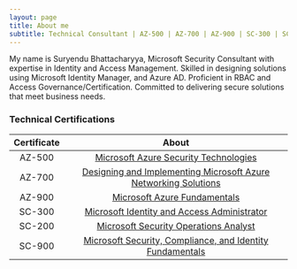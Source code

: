 ```yaml
---
layout: page
title: About me
subtitle: Technical Consultant | AZ-500 | AZ-700 | AZ-900 | SC-300 | SC-200 | SC-900
---
```


My name is Suryendu Bhattacharyya, Microsoft Security Consultant with expertise in Identity and Access Management. Skilled in designing solutions using Microsoft Identity Manager, and Azure AD. Proficient in RBAC and Access Governance/Certification. Committed to delivering secure solutions that meet business needs. 


### **Technical Certifications** 
|Certificate|About|
|:-------------:|:------:|
| AZ-500 | [Microsoft Azure Security Technologies](https://learn.microsoft.com/en-us/certifications/exams/az-500) |
| AZ-700 | [Designing and Implementing Microsoft Azure Networking Solutions](https://learn.microsoft.com/en-us/certifications/exams/az-700) |
| AZ-900 | [Microsoft Azure Fundamentals](https://learn.microsoft.com/en-us/certifications/exams/az-900) |
| SC-300 | [Microsoft Identity and Access Administrator](https://learn.microsoft.com/en-us/certifications/exams/sc-300) |
| SC-200 | [Microsoft Security Operations Analyst](https://learn.microsoft.com/en-us/certifications/exams/sc-200) |
| SC-900 | [Microsoft Security, Compliance, and Identity Fundamentals](https://learn.microsoft.com/en-us/certifications/exams/sc-900) | 





